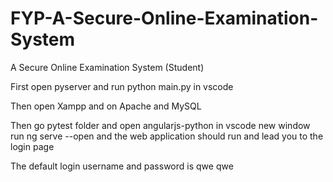 # FYP-A-Secure-Online-Examination-System
A Secure Online Examination System (Student)

First open pyserver and run python main.py in vscode

Then open Xampp and on Apache and MySQL

Then go pytest folder and open angularjs-python in vscode new window
run ng serve --open 
and the web application should run and lead you to the login page

The default login username and password is
qwe
qwe
